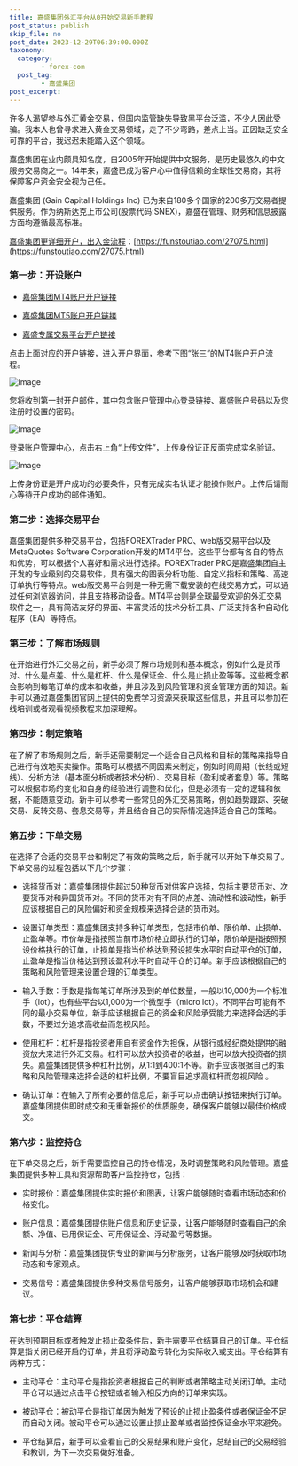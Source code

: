 ```yaml
---
title: 嘉盛集团外汇平台从0开始交易新手教程
post_status: publish
skip_file: no
post_date: 2023-12-29T06:39:00.000Z
taxonomy:
  category:
        - forex-com
  post_tag:
        - 嘉盛集团
post_excerpt: 
---
```

许多人渴望参与外汇黄金交易，但国内监管缺失导致黑平台泛滥，不少人因此受骗。我本人也曾寻求进入黄金交易领域，走了不少弯路，差点上当。正因缺乏安全可靠的平台，我迟迟未能踏入这个领域。

嘉盛集团在业内颇具知名度，自2005年开始提供中文服务，是历史最悠久的中文服务交易商之一。14年来，嘉盛已成为客户心中值得信赖的全球性交易商，其将保障客户资金安全视为己任。

嘉盛集团 (Gain Capital Holdings Inc) 已为来自180多个国家的200多万交易者提供服务。作为纳斯达克上市公司(股票代码:SNEX)，嘉盛在管理、财务和信息披露方面均遵循最高标准。

[嘉盛集团更详细开户，出入金流程](https://funstoutiao.com/27075.html)：[https://funstoutiao.com/27075.html](https://funstoutiao.com/27075.html)

### 第一步：开设账户

* [嘉盛集团MT4账户开户链接](https://s.ssgg.net/jsmt4)

* [嘉盛集团MT5账户开户链接](https://s.ssgg.net/jsmt5)

* [嘉盛专属交易平台开户链接](https://s.ssgg.net/js)

点击上面对应的开户链接，进入开户界面，参考下图“张三”的MT4账户开户流程。

![Image](https://prod-files-secure.s3.us-west-2.amazonaws.com/39ed1227-6d7d-4570-be36-9ccd4a2c4241/7a167aea-686b-400d-af59-4e18eb607a40/640.png?X-Amz-Algorithm=AWS4-HMAC-SHA256&X-Amz-Content-Sha256=UNSIGNED-PAYLOAD&X-Amz-Credential=ASIAZI2LB466UTM3QVO7%2F20250529%2Fus-west-2%2Fs3%2Faws4_request&X-Amz-Date=20250529T101308Z&X-Amz-Expires=3600&X-Amz-Security-Token=IQoJb3JpZ2luX2VjEML%2F%2F%2F%2F%2F%2F%2F%2F%2F%2FwEaCXVzLXdlc3QtMiJIMEYCIQCOX1jvG5KbxVGqztVJGRAzkR1HHpaNkdaIrIMBbVghBQIhAJlueeP1LwcG%2FidjR2I3FKaKR4CaAJbcJUGFPCeAc7kOKogECIv%2F%2F%2F%2F%2F%2F%2F%2F%2F%2FwEQABoMNjM3NDIzMTgzODA1IgxKiZE%2FdXxIvDOR%2BbYq3AMwKTRLyRhhAI6y%2BF6H73EXMTsml0eFe1KfqjQ%2F2CC4Y2%2F8X%2FZsLLObQOj6AsqRUE2Qs3nBeCLWnkFQCpV%2B8NvW9D5eK17Y5BzC%2FTJoj2iXL0r5uI8prOzLwm7LV%2F2o%2FKRziGvIi%2BZcd7YO29sOin0dGzM7%2FzHaUxUTU8zBHbINvxWGiqd5hii2L4HIRl9Ql6vaHyNt2V%2FFBXUbyPMUErFb1dMiavgFBx%2FcuNo9F3pfOMtOnFiXKaYx%2FwFihs8EYIe2RqOCgZnPo%2BI8JYB5lOz2ej9FSv4ljoND4Je5SVzp9NOvOEmVaF4aNzPXO3RJhe6oLtrXmtjQCWxDpjffpEKHplBgkKe%2BCoMyhhy9opZi9LyXe04jD%2B%2FvHAUUOqyzBYh%2Ft%2Ff5PvYj9aFPHMnOSx0C0ICdGU09KJjc7%2Bm4X2yzSOIlkG%2F6AdXFJV%2Fpmy9S7TQtB%2FPIOOk0TpzZUctZoT5hVahFnbpCZ%2Fc5y0q9PJkn4NsfzHUygUNL7DicygNWQVnWUQHDFejTg6%2FF4NJNDquht9iUrKOKJ%2BRT%2FMQAMhCFXQEVPhFk7OOsEESv6%2BOrROfSftvYRfXqA2u04atUqJuUR7ENkScJSGdwIGegCgPjLba6NKQ4gv%2FaPrNL9zD05ODBBjqkAfgo1eV4%2BFvCl6HSjaRU8VHQOzKeIguEedJDuoU1Qk37j%2FsGHbXV5FlX1%2FdghgzzGn8HbUdRlncisRTi7Juty%2BH3oTGFXEU9lj4aFvTDmEkvX5RuXog2c4qzt%2BQh18k7yxAIDp87lzKCucungt1PD7%2Ft3KGLF%2B72tvy4b9XR5K6dVpYYcn%2F%2FvFzs1UT1iBitkrlGdRNjdbSDyATOdEmfHTj7QSiE&X-Amz-Signature=5e692316442d4df1c1c46066baefb504ef982d5c94393f649e0d34383b5ca9f0&X-Amz-SignedHeaders=host&x-id=GetObject)

您将收到第一封开户邮件，其中包含账户管理中心登录链接、嘉盛账户号码以及您注册时设置的密码。

![Image](https://prod-files-secure.s3.us-west-2.amazonaws.com/39ed1227-6d7d-4570-be36-9ccd4a2c4241/eaa1c6b3-2877-4284-a0e1-530e222c27fb/image.png?X-Amz-Algorithm=AWS4-HMAC-SHA256&X-Amz-Content-Sha256=UNSIGNED-PAYLOAD&X-Amz-Credential=ASIAZI2LB466UTM3QVO7%2F20250529%2Fus-west-2%2Fs3%2Faws4_request&X-Amz-Date=20250529T101308Z&X-Amz-Expires=3600&X-Amz-Security-Token=IQoJb3JpZ2luX2VjEML%2F%2F%2F%2F%2F%2F%2F%2F%2F%2FwEaCXVzLXdlc3QtMiJIMEYCIQCOX1jvG5KbxVGqztVJGRAzkR1HHpaNkdaIrIMBbVghBQIhAJlueeP1LwcG%2FidjR2I3FKaKR4CaAJbcJUGFPCeAc7kOKogECIv%2F%2F%2F%2F%2F%2F%2F%2F%2F%2FwEQABoMNjM3NDIzMTgzODA1IgxKiZE%2FdXxIvDOR%2BbYq3AMwKTRLyRhhAI6y%2BF6H73EXMTsml0eFe1KfqjQ%2F2CC4Y2%2F8X%2FZsLLObQOj6AsqRUE2Qs3nBeCLWnkFQCpV%2B8NvW9D5eK17Y5BzC%2FTJoj2iXL0r5uI8prOzLwm7LV%2F2o%2FKRziGvIi%2BZcd7YO29sOin0dGzM7%2FzHaUxUTU8zBHbINvxWGiqd5hii2L4HIRl9Ql6vaHyNt2V%2FFBXUbyPMUErFb1dMiavgFBx%2FcuNo9F3pfOMtOnFiXKaYx%2FwFihs8EYIe2RqOCgZnPo%2BI8JYB5lOz2ej9FSv4ljoND4Je5SVzp9NOvOEmVaF4aNzPXO3RJhe6oLtrXmtjQCWxDpjffpEKHplBgkKe%2BCoMyhhy9opZi9LyXe04jD%2B%2FvHAUUOqyzBYh%2Ft%2Ff5PvYj9aFPHMnOSx0C0ICdGU09KJjc7%2Bm4X2yzSOIlkG%2F6AdXFJV%2Fpmy9S7TQtB%2FPIOOk0TpzZUctZoT5hVahFnbpCZ%2Fc5y0q9PJkn4NsfzHUygUNL7DicygNWQVnWUQHDFejTg6%2FF4NJNDquht9iUrKOKJ%2BRT%2FMQAMhCFXQEVPhFk7OOsEESv6%2BOrROfSftvYRfXqA2u04atUqJuUR7ENkScJSGdwIGegCgPjLba6NKQ4gv%2FaPrNL9zD05ODBBjqkAfgo1eV4%2BFvCl6HSjaRU8VHQOzKeIguEedJDuoU1Qk37j%2FsGHbXV5FlX1%2FdghgzzGn8HbUdRlncisRTi7Juty%2BH3oTGFXEU9lj4aFvTDmEkvX5RuXog2c4qzt%2BQh18k7yxAIDp87lzKCucungt1PD7%2Ft3KGLF%2B72tvy4b9XR5K6dVpYYcn%2F%2FvFzs1UT1iBitkrlGdRNjdbSDyATOdEmfHTj7QSiE&X-Amz-Signature=7a9e771070934f8eb84747ae0243295a2e173ed1b1995d925c20d1ac2f6ee9f8&X-Amz-SignedHeaders=host&x-id=GetObject)

登录账户管理中心，点击右上角“上传文件”，上传身份证正反面完成实名验证。

![Image](https://prod-files-secure.s3.us-west-2.amazonaws.com/39ed1227-6d7d-4570-be36-9ccd4a2c4241/54090639-09fc-46b4-a135-e0289f707147/image.png?X-Amz-Algorithm=AWS4-HMAC-SHA256&X-Amz-Content-Sha256=UNSIGNED-PAYLOAD&X-Amz-Credential=ASIAZI2LB466UTM3QVO7%2F20250529%2Fus-west-2%2Fs3%2Faws4_request&X-Amz-Date=20250529T101308Z&X-Amz-Expires=3600&X-Amz-Security-Token=IQoJb3JpZ2luX2VjEML%2F%2F%2F%2F%2F%2F%2F%2F%2F%2FwEaCXVzLXdlc3QtMiJIMEYCIQCOX1jvG5KbxVGqztVJGRAzkR1HHpaNkdaIrIMBbVghBQIhAJlueeP1LwcG%2FidjR2I3FKaKR4CaAJbcJUGFPCeAc7kOKogECIv%2F%2F%2F%2F%2F%2F%2F%2F%2F%2FwEQABoMNjM3NDIzMTgzODA1IgxKiZE%2FdXxIvDOR%2BbYq3AMwKTRLyRhhAI6y%2BF6H73EXMTsml0eFe1KfqjQ%2F2CC4Y2%2F8X%2FZsLLObQOj6AsqRUE2Qs3nBeCLWnkFQCpV%2B8NvW9D5eK17Y5BzC%2FTJoj2iXL0r5uI8prOzLwm7LV%2F2o%2FKRziGvIi%2BZcd7YO29sOin0dGzM7%2FzHaUxUTU8zBHbINvxWGiqd5hii2L4HIRl9Ql6vaHyNt2V%2FFBXUbyPMUErFb1dMiavgFBx%2FcuNo9F3pfOMtOnFiXKaYx%2FwFihs8EYIe2RqOCgZnPo%2BI8JYB5lOz2ej9FSv4ljoND4Je5SVzp9NOvOEmVaF4aNzPXO3RJhe6oLtrXmtjQCWxDpjffpEKHplBgkKe%2BCoMyhhy9opZi9LyXe04jD%2B%2FvHAUUOqyzBYh%2Ft%2Ff5PvYj9aFPHMnOSx0C0ICdGU09KJjc7%2Bm4X2yzSOIlkG%2F6AdXFJV%2Fpmy9S7TQtB%2FPIOOk0TpzZUctZoT5hVahFnbpCZ%2Fc5y0q9PJkn4NsfzHUygUNL7DicygNWQVnWUQHDFejTg6%2FF4NJNDquht9iUrKOKJ%2BRT%2FMQAMhCFXQEVPhFk7OOsEESv6%2BOrROfSftvYRfXqA2u04atUqJuUR7ENkScJSGdwIGegCgPjLba6NKQ4gv%2FaPrNL9zD05ODBBjqkAfgo1eV4%2BFvCl6HSjaRU8VHQOzKeIguEedJDuoU1Qk37j%2FsGHbXV5FlX1%2FdghgzzGn8HbUdRlncisRTi7Juty%2BH3oTGFXEU9lj4aFvTDmEkvX5RuXog2c4qzt%2BQh18k7yxAIDp87lzKCucungt1PD7%2Ft3KGLF%2B72tvy4b9XR5K6dVpYYcn%2F%2FvFzs1UT1iBitkrlGdRNjdbSDyATOdEmfHTj7QSiE&X-Amz-Signature=91a9a1cbc1b928a5611e8842a95452877510ea93120cc010d2a7113c8fce8d67&X-Amz-SignedHeaders=host&x-id=GetObject)

上传身份证是开户成功的必要条件，只有完成实名认证才能操作账户。上传后请耐心等待开户成功的邮件通知。

### 第二步：选择交易平台

嘉盛集团提供多种交易平台，包括FOREXTrader PRO、web版交易平台以及MetaQuotes Software Corporation开发的MT4平台。这些平台都有各自的特点和优势，可以根据个人喜好和需求进行选择。FOREXTrader PRO是嘉盛集团自主开发的专业级别的交易软件，具有强大的图表分析功能、自定义指标和策略、高速订单执行等特点。web版交易平台则是一种无需下载安装的在线交易方式，可以通过任何浏览器访问，并且支持移动设备。MT4平台则是全球最受欢迎的外汇交易软件之一，具有简洁友好的界面、丰富灵活的技术分析工具、广泛支持各种自动化程序（EA）等特点。

### 第三步：了解市场规则

在开始进行外汇交易之前，新手必须了解市场规则和基本概念，例如什么是货币对、什么是点差、什么是杠杆、什么是保证金、什么是止损止盈等等。这些概念都会影响到每笔订单的成本和收益，并且涉及到风险管理和资金管理方面的知识。新手可以通过嘉盛集团官网上提供的免费学习资源来获取这些信息，并且可以参加在线培训或者观看视频教程来加深理解。

### 第四步：制定策略

在了解了市场规则之后，新手还需要制定一个适合自己风格和目标的策略来指导自己进行有效地买卖操作。策略可以根据不同因素来制定，例如时间周期（长线或短线）、分析方法（基本面分析或者技术分析）、交易目标（盈利或者套息）等。策略可以根据市场的变化和自身的经验进行调整和优化，但是必须有一定的逻辑和依据，不能随意变动。新手可以参考一些常见的外汇交易策略，例如趋势跟踪、突破交易、反转交易、套息交易等，并且结合自己的实际情况选择适合自己的策略。

### 第五步：下单交易

在选择了合适的交易平台和制定了有效的策略之后，新手就可以开始下单交易了。下单交易的过程包括以下几个步骤：

* 选择货币对：嘉盛集团提供超过50种货币对供客户选择，包括主要货币对、次要货币对和异国货币对。不同的货币对有不同的点差、流动性和波动性，新手应该根据自己的风险偏好和资金规模来选择合适的货币对。

* 设置订单类型：嘉盛集团支持多种订单类型，包括市价单、限价单、止损单、止盈单等。市价单是指按照当前市场价格立即执行的订单，限价单是指按照预设价格执行的订单，止损单是指当价格达到预设损失水平时自动平仓的订单，止盈单是指当价格达到预设盈利水平时自动平仓的订单。新手应该根据自己的策略和风险管理来设置合理的订单类型。

* 输入手数：手数是指每笔订单所涉及到的单位数量，一般以10,000为一个标准手（lot），也有些平台以1,000为一个微型手（micro lot）。不同平台可能有不同的最小交易单位，新手应该根据自己的资金和风险承受能力来选择合适的手数，不要过分追求高收益而忽视风险。

* 使用杠杆：杠杆是指投资者用自有资金作为担保，从银行或经纪商处提供的融资放大来进行外汇交易。杠杆可以放大投资者的收益，也可以放大投资者的损失。嘉盛集团提供多种杠杆比例，从1:1到400:1不等。新手应该根据自己的策略和风险管理来选择合适的杠杆比例，不要盲目追求高杠杆而忽视风险 。

* 确认订单：在输入了所有必要的信息后，新手可以点击确认按钮来执行订单。嘉盛集团提供即时成交和无重新报价的优质服务，确保客户能够以最佳价格成交。

### 第六步：监控持仓

在下单交易之后，新手需要监控自己的持仓情况，及时调整策略和风险管理。嘉盛集团提供多种工具和资源帮助客户监控持仓，包括：

* 实时报价：嘉盛集团提供实时报价和图表，让客户能够随时查看市场动态和价格变化。

* 账户信息：嘉盛集团提供账户信息和历史记录，让客户能够随时查看自己的余额、净值、已用保证金、可用保证金、浮动盈亏等数据。

* 新闻与分析：嘉盛集团提供专业的新闻与分析服务，让客户能够及时获取市场动态和专家观点。

* 交易信号：嘉盛集团提供多种交易信号服务，让客户能够获取市场机会和建议。

### 第七步：平仓结算

在达到预期目标或者触发止损止盈条件后，新手需要平仓结算自己的订单。平仓结算是指关闭已经开启的订单，并且将浮动盈亏转化为实际收入或支出。平仓结算有两种方式：

* 主动平仓：主动平仓是指投资者根据自己的判断或者策略主动关闭订单。主动平仓可以通过点击平仓按钮或者输入相反方向的订单来实现。

* 被动平仓：被动平仓是指订单因为触发了预设的止损止盈条件或者保证金不足而自动关闭。被动平仓可以通过设置止损止盈单或者监控保证金水平来避免。

* 平仓结算后，新手可以查看自己的交易结果和账户变化，总结自己的交易经验和教训，为下一次交易做好准备。